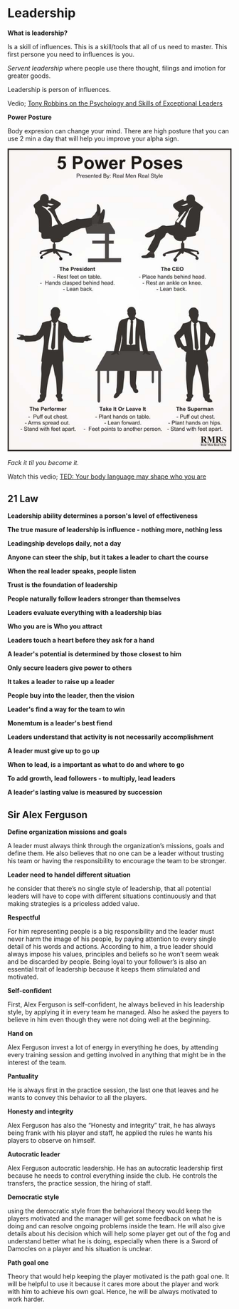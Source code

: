 # Leadership

__What is leadership?__

Is a skill of influences. This is a skill/tools that all of us need to master. This first persone you need to influences is you. 

_Servent leadership_ where people use there thought, filings and imotion for greater goods.

Leadership is person of influences.

Vedio; [Tony Robbins on the Psychology and Skills of Exceptional Leaders](https://www.youtube.com/watch?v=mBNoUhHtmVc
)

__Power Posture__

Body expresion can change your mind. There are high posture that you can use 2 min a day that will help you improve your alpha sign.

![alt text](img/powePoses.jpg)

_Fack it til you become it._

Watch this vedio; [TED: Your body language may shape who you are](https://www.ted.com/talks/amy_cuddy_your_body_language_may_shape_who_you_are/up-next?language=en)

## 21 Law

__Leadership ability determines a porson's level of effectiveness__

__The true masure of leadership is influence - nothing more, nothing less__

__Leadingship develops daily, not a day__

__Anyone can steer the ship, but it takes a leader to chart the course__

__When the real leader speaks, people listen__

__Trust is the foundation of leadership__

__People naturally follow leaders stronger than themselves__

__Leaders evaluate everything with a leadership bias__

__Who you are is Who you attract__

__Leaders touch a heart before they ask for a hand__

__A leader's potential is determined by those closest to him__

__Only secure leaders give power to others__

__It takes a leader to raise up a leader__

__People buy into the leader, then the vision__

__Leader's find a way for the team to win__

__Monemtum is a leader's best fiend__

__Leaders understand that activity is not necessarily accomplishment__

__A leader must give up to go up__

__When to lead, is a important as what to do and where to go__

__To add growth, lead followers - to multiply, lead leaders__

__A leader's lasting value is measured by succession__


## Sir Alex Ferguson

__Define organization missions and goals__

A leader must always think through the organization’s missions, goals and define them. He also believes that no one can be a leader without trusting his team or having the responsibility to encourage the team to be stronger. 

__Leader need to handel different situation__

he consider that there’s no single style of leadership, that all potential leaders will have to cope with different situations continuously and that making strategies is a priceless added value.

__Respectful__

 For him representing people is a big responsibility and the leader must never harm the image of his people, by paying attention to every single detail of his words and actions. According to him, a true leader should always impose his values, principles and beliefs so he won’t seem weak and be discarded by people. Being loyal to your follower’s is also an essential trait of leadership because it keeps them stimulated and motivated. 

__Self-confident__

 First, Alex Ferguson is self-confident, he always believed in his leadership style, by applying it in every team he managed. Also he asked the payers to believe in him even though they were not doing well at the beginning.

__Hand on__

 Alex Ferguson invest a lot of energy in everything he does, by attending every training session and getting involved in anything that might be in the interest of the team.

__Pantuality__

 He is always first in the practice session, the last one that leaves and he wants to convey this behavior to all the players. 

__Honesty and integrity__

 Alex Ferguson has also the “Honesty and integrity” trait, he has always being frank with his player and staff, he applied the rules he wants his players to observe on himself.

__Autocratic leader__

 Alex Ferguson autocratic leadership. He has an autocratic leadership first because he needs to control everything inside the club. He controls the transfers, the practice session, the hiring of staff. 

__Democratic style__

 using the democratic style from the behavioral theory would keep the players motivated and the manager will get some feedback on what he is doing and can resolve ongoing problems inside the team. He will also give details about his decision which will help some player get out of the fog and understand better what he is doing, especially when there is a Sword of Damocles on a player and his situation is unclear. 

__Path goal one__

 Theory that would help keeping the player motivated is the path goal one. It will be helpful to use it because it cares more about the player and work with him to achieve his own goal. Hence, he will be always motivated to work harder.
